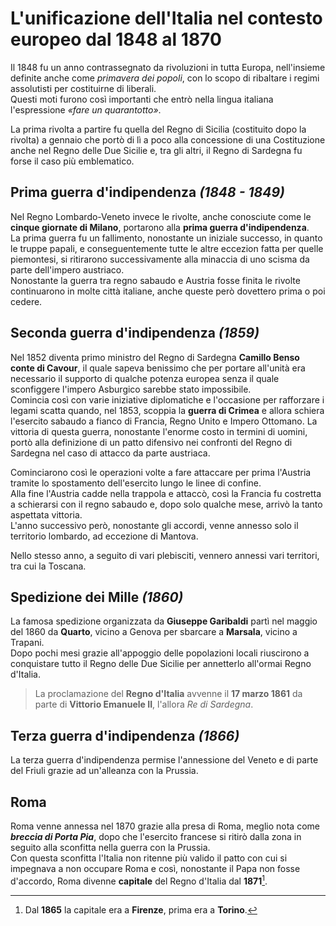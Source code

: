 # L'unificazione dell'Italia nel contesto europeo dal 1848 al 1870

Il 1848 fu un anno contrassegnato da rivoluzioni in tutta Europa, nell'insieme
definite anche come *primavera dei popoli*, con lo scopo di ribaltare i regimi
assolutisti per costituirne di liberali.\
Questi moti furono così importanti che entrò nella lingua italiana l'espressione
*&laquo;fare un quarantotto&raquo;*.

La prima rivolta a partire fu quella del Regno di Sicilia (costituito dopo la
rivolta) a gennaio che portò di lì a poco alla concessione di una Costituzione
anche nel Regno delle Due Sicilie e, tra gli altri, il Regno di Sardegna fu
forse il caso più emblematico.

## Prima guerra d'indipendenza *(1848 - 1849)*

Nel Regno Lombardo-Veneto invece le rivolte, anche conosciute come le **cinque
giornate di Milano**, portarono alla **prima guerra d'indipendenza**.\
La prima guerra fu un fallimento, nonostante un iniziale successo, in quanto le
truppe papali, e conseguentemente tutte le altre eccezion fatta per quelle
piemontesi, si ritirarono successivamente alla minaccia di uno scisma da parte
dell'impero austriaco.\
Nonostante la guerra tra regno sabaudo e Austria fosse finita le rivolte
continuarono in molte città italiane, anche queste però dovettero prima o poi
cedere.

## Seconda guerra d'indipendenza *(1859)*

Nel 1852 diventa primo ministro del Regno di Sardegna **Camillo Benso conte di
Cavour**, il quale sapeva benissimo che per portare all'unità era necessario il
supporto di qualche potenza europea senza il quale sconfiggere l'impero
Asburgico sarebbe stato impossibile.\
Comincia così con varie iniziative diplomatiche e l'occasione per rafforzare i
legami scatta quando, nel 1853, scoppia la **guerra di Crimea** e allora schiera
l'esercito sabaudo a fianco di Francia, Regno Unito e Impero Ottomano. La
vittoria di questa guerra, nonostante l'enorme costo in termini di uomini, portò
alla definizione di un patto difensivo nei confronti del Regno di Sardegna nel
caso di attacco da parte austriaca.

Cominciarono così le operazioni volte a fare attaccare per prima l'Austria
tramite lo spostamento dell'esercito lungo le linee di confine.\
Alla fine l'Austria cadde nella trappola e attaccò, così la Francia fu costretta
a schierarsi con il regno sabaudo e, dopo solo qualche mese, arrivò la tanto
aspettata vittoria.\
L'anno successivo però, nonostante gli accordi, venne annesso solo il territorio
lombardo, ad eccezione di Mantova.

Nello stesso anno, a seguito di vari plebisciti, vennero annessi vari territori,
tra cui la Toscana.

## Spedizione dei Mille *(1860)*

La famosa spedizione organizzata da **Giuseppe Garibaldi** partì nel maggio del
1860 da **Quarto**, vicino a Genova per sbarcare a **Marsala**, vicino a
Trapani.\
Dopo pochi mesi grazie all'appoggio delle popolazioni locali riuscirono a
conquistare tutto il Regno delle Due Sicilie per annetterlo all'ormai Regno
d'Italia.

> La proclamazione del **Regno d'Italia** avvenne il **17 marzo 1861** da parte
> di **Vittorio Emanuele II**, l'allora *Re di Sardegna*.

## Terza guerra d'indipendenza *(1866)*

La terza guerra d'indipendenza permise l'annessione del Veneto e di parte del
Friuli grazie ad un'alleanza con la Prussia.

## Roma

Roma venne annessa nel 1870 grazie alla presa di Roma, meglio nota come
***breccia di Porta Pia***, dopo che l'esercito francese si ritirò dalla zona in
seguito alla sconfitta nella guerra con la Prussia.\
Con questa sconfitta l'Italia non ritenne più valido il patto con cui si
impegnava a non occupare Roma e così, nonostante il Papa non fosse d'accordo,
Roma divenne **capitale** del Regno d'Italia dal **1871**[^1].

[^1]: Dal **1865** la capitale era a **Firenze**, prima era a **Torino**.
